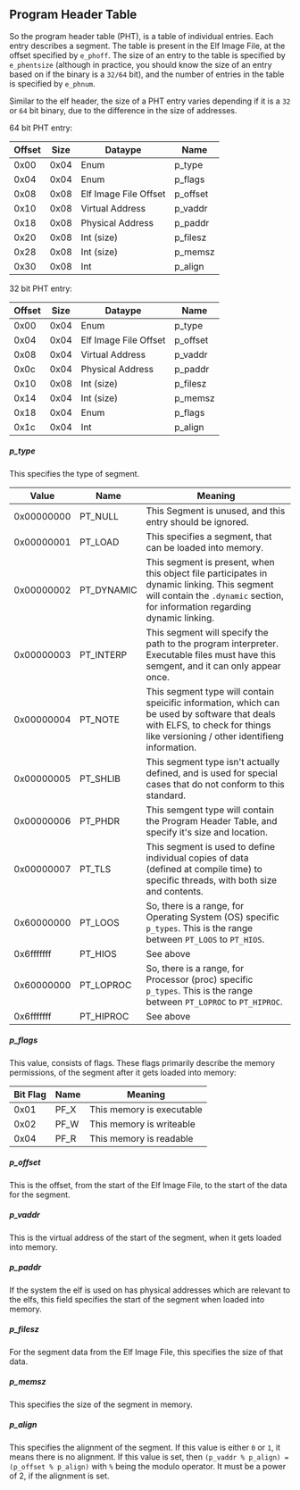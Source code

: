 ## Program Header Table

So the program header table (PHT), is a table of individual entries. Each entry describes a segment. The table is present in the Elf Image File, at the offset specified by `e_phoff`. The size of an entry to the table is specified by `e_phentsize` (although in practice, you should know the size of an entry based on if the binary is a `32/64` bit), and the number of entries in the table is specified by `e_phnum`.

Similar to the elf header, the size of a PHT entry varies depending if it is a `32` or `64` bit binary, due to the difference in the size of addresses.

64 bit PHT entry:

| Offset | Size | Dataype | Name |
| ----- | ----- | ----- | ----- |
| 0x00 | 0x04 | Enum | p_type |
| 0x04 | 0x04 | Enum | p_flags |
| 0x08 | 0x08 | Elf Image File Offset | p_offset |
| 0x10 | 0x08 | Virtual Address | p_vaddr |
| 0x18 | 0x08 | Physical Address | p_paddr |
| 0x20 | 0x08 | Int (size) | p_filesz |
| 0x28 | 0x08 | Int (size) | p_memsz |
| 0x30 | 0x08 | Int | p_align |

32 bit PHT entry:

| Offset | Size | Dataype | Name |
| ----- | ----- | ----- | ----- |
| 0x00 | 0x04 | Enum | p_type |
| 0x04 | 0x04 | Elf Image File Offset | p_offset |
| 0x08 | 0x04 | Virtual Address | p_vaddr |
| 0x0c | 0x04 | Physical Address | p_paddr |
| 0x10 | 0x08 | Int (size) | p_filesz |
| 0x14 | 0x04 | Int (size) | p_memsz |
| 0x18 | 0x04 | Enum | p_flags |
| 0x1c | 0x04 | Int | p_align |

##### p_type

This specifies the type of segment.

| Value | Name | Meaning |
| ----- | ----- | ----- |
| 0x00000000 | PT_NULL | This Segment is unused, and this entry should be ignored. |
| 0x00000001 | PT_LOAD | This specifies a segment, that can be loaded into memory. |
| 0x00000002 | PT_DYNAMIC | This segment is present, when this object file participates in dynamic linking. This segment will contain the `.dynamic` section, for information regarding dynamic linking. |
| 0x00000003 | PT_INTERP | This segment will specify the path to the program interpreter. Executable files must have this semgent, and it can only appear once. |
| 0x00000004 | PT_NOTE | This segment type will contain speicific information, which can be used by software that deals with ELFS, to check for things like versioning / other identifieng information. |
| 0x00000005 | PT_SHLIB | This segment type isn't actually defined, and is used for special cases that do not conform to this standard. |
| 0x00000006 | PT_PHDR | This semgent type will contain the Program Header Table, and specify it's size and location. |
| 0x00000007 | PT_TLS | This segment is used to define individual copies of data (defined at compile time) to specific threads, with both size and contents. |
| 0x60000000 | PT_LOOS | So, there is a range, for Operating System (OS) specific `p_types`. This is the range between `PT_LOOS` to `PT_HIOS`. |
| 0x6fffffff | PT_HIOS | See above |
| 0x60000000 | PT_LOPROC | So, there is a range, for Processor (proc) specific `p_types`. This is the range between `PT_LOPROC` to `PT_HIPROC`. |
| 0x6fffffff | PT_HIPROC | See above |


##### p_flags

This value, consists of flags. These flags primarily describe the memory permissions, of the segment after it gets loaded into memory:

| Bit Flag | Name | Meaning |
| ----- | ----- | ----- |
| 0x01 | PF_X | This memory is executable |
| 0x02 | PF_W | This memory is writeable |
| 0x04 | PF_R | This memory is readable |

##### p_offset

This is the offset, from the start of the Elf Image File, to the start of the data for the segment.

##### p_vaddr

This is the virtual address of the start of the segment, when it gets loaded into memory.

##### p_paddr

If the system the elf is used on has physical addresses which are relevant to the elfs, this field specifies the start of the segment when loaded into memory.

##### p_filesz

For the segment data from the Elf Image File, this specifies the size of that data.

##### p_memsz

This specifies the size of the segment in memory.

##### p_align

This specifies the alignment of the segment. If this value is either `0` or `1`, it means there is no alignment. If this value is set, then `(p_vaddr % p_align) = (p_offset % p_align)` with `%` being the modulo operator. It must be a power of 2, if the alignment is set.
